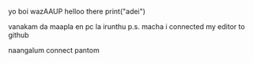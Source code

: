 yo boi wazAAUP
helloo there
print("adei")


vanakam da maapla en pc la irunthu
p.s. macha i connected my editor to github

naangalum connect pantom
